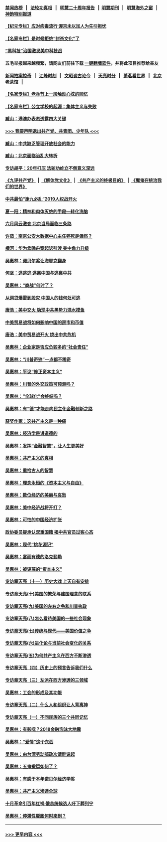 #### [禁闻热榜](热点新闻.md?=0)  &nbsp;&nbsp;|&nbsp;&nbsp; [法轮功真相](https://github.com/gfw-breaker/truth/blob/master/README.md?=0) &nbsp;&nbsp;|&nbsp;&nbsp; [明慧二十周年报告](https://github.com/gfw-breaker/mh-reports/blob/master/README.md?=0) &nbsp;&nbsp;|&nbsp;&nbsp;[明慧期刊](https://github.com/gfw-breaker/mh-qikan) &nbsp;&nbsp;|&nbsp;&nbsp; [明慧海外之窗](https://github.com/gfw-breaker/mh-news/blob/master/README.md?=0) &nbsp;&nbsp;|&nbsp;&nbsp; [神韵特别报道](https://github.com/gfw-breaker/mh-news/blob/master/shenyun.md?=0)
#### [【纪元专栏】应对病毒流行 渥京未以加人为先引担忧](../pages/nsc423/n11875714.md?t=03100202) 
#### [【名家专栏】是时候拒绝“封杀文化”了](../pages/nsc423/n11814093.md?t=03100202) 
#### [“黑科技”治国激发美中科技战](../pages/nsc423/n11638056.md?t=03100202) 
#### 五毛举报越来越频繁，请网友们前往下载 [一键翻墙软件](https://github.com/gfw-breaker/ssr-accounts)，并将此项目推荐给亲友
#### [新闻拍案惊奇](https://github.com/gfw-breaker/banned-news/blob/master/pages/link4.md) &nbsp;&nbsp;|&nbsp;&nbsp; [江峰时刻](https://github.com/gfw-breaker/banned-news/blob/master/pages/link4.md) &nbsp;&nbsp;|&nbsp;&nbsp; [文昭谈古论今](https://github.com/gfw-breaker/banned-news/blob/master/pages/link4.md) &nbsp;&nbsp;|&nbsp;&nbsp; [天亮时分](https://github.com/gfw-breaker/banned-news/blob/master/pages/link4.md) &nbsp;&nbsp;|&nbsp;&nbsp; [萧茗看世界](https://github.com/gfw-breaker/banned-news/blob/master/pages/link4.md) &nbsp;&nbsp;|&nbsp;&nbsp; [北京老茶馆](https://github.com/gfw-breaker/banned-news/blob/master/pages/link4.md) &nbsp;&nbsp;|&nbsp;&nbsp; 
#### [【名家专栏】老兵节上一段触动心弦的回忆](../pages/nsc423/n11646016.md?t=03100202) 
#### [【名家专栏】公立学校的起源：集体主义与失败](../pages/nsc423/n11601833.md?t=03100202) 
#### [臧山：港澳办表态透露四大关键](../pages/nsc423/n11421628.md?t=03100202) 
#### [>>> 我要声明退出共产党、共青团、少年队 <<<](https://github.com/begood0513/goodnews/blob/master/quit/letter.md) 
#### [臧山：中共缺乏管理开放社会的能力](../pages/nsc423/n11407457.md?t=03100202) 
#### [臧山：北京面临治乱大转折](../pages/nsc423/n11406895.md?t=03100202) 
#### [专访胡平：20年打压 法轮功屹立不倒意义深远](../pages/nsc423/n11398800.md?t=03100202) 
#### [《九评共产党》](https://github.com/begood0513/9ping.md/blob/master/README.md) &nbsp;|&nbsp; [《解体党文化》](../../../../jtdwh.md/blob/master/README.md)  &nbsp;|&nbsp; [《共产主义的终极目的》](../../../../gczydzjmd.md/blob/master/README.md) &nbsp;|&nbsp; [《魔鬼在统治我们的世界》](../../../../mgztzwmdsj.md/blob/master/README.md) 
#### [中共最怕“逢九必乱”2019人权战开火](../pages/nsc423/n11385248.md?t=03100202) 
#### [夏一阳：精神和肉体灭绝的手段—转化洗脑](../pages/nsc423/n11368250.md?t=03100202) 
#### [六月风云激变 北京当局面临三条路](../pages/nsc423/n11313668.md?t=03100202) 
#### [许茹：南京公安大数据中心主任猝死是偶然？](../pages/nsc423/n11064744.md?t=03100202) 
#### [横河：华为孟晚舟案起诉引渡 美中角力升级](../pages/nsc423/n11027230.md?t=03100202) 
#### [吴惠林：诺贝尔奖让海耶克翻身](../pages/nsc423/n10890049.md?t=03100202) 
#### [何坚：逃逃逃 逃离中国与逃离中共](../pages/nsc423/n10592891.md?t=03100202) 
#### [吴惠林：“商战”何时了？](../pages/nsc423/n10573558.md?t=03100202) 
#### [从网贷爆雷到股灾 中国人的钱何处可逃](../pages/nsc423/n10572800.md?t=03100202) 
#### [唐浩：美中交火 隐现中共黑势力混水摸鱼](../pages/nsc423/n10544040.md?t=03100202) 
#### [中美贸易战将如何影响中国的房市和币值](../pages/nsc423/n10543697.md?t=03100202) 
#### [唐浩：美中贸易战开火 烧出中共危机](../pages/nsc423/n10540126.md?t=03100202) 
#### [吴惠林：企业家是否应负较多的“社会责任”](../pages/nsc423/n10535022.md?t=03100202) 
#### [吴惠林：“川普奇迹”一点都不稀奇](../pages/nsc423/n10512808.md?t=03100202) 
#### [吴惠林：平议“修正资本主义”](../pages/nsc423/n10495724.md?t=03100202) 
#### [吴惠林：川普的外交政策可预测吗？](../pages/nsc423/n10462387.md?t=03100202) 
#### [吴惠林：“全球化”会终结吗？](../pages/nsc423/n10452838.md?t=03100202) 
#### [吴惠林：有“德”才能走向民主化金融创新之路](../pages/nsc423/n10432292.md?t=03100202) 
#### [获奖作家：这共产主义是一种癌](../pages/nsc423/n10431541.md?t=03100202) 
#### [吴惠林：经济学是讲道德的](../pages/nsc423/n10398014.md?t=03100202) 
#### [吴惠林：发挥“金融智慧”，让人生更美好](../pages/nsc423/n10375019.md?t=03100202) 
#### [吴惠林：共产主义的真相](../pages/nsc423/n10351394.md?t=03100202) 
#### [吴惠林：重拾古人的智慧](../pages/nsc423/n10337691.md?t=03100202) 
#### [吴惠林：理念永恒的《资本主义与自由》](../pages/nsc423/n10316274.md?t=03100202) 
#### [吴惠林：数位经济的美丽与哀愁](../pages/nsc423/n10292946.md?t=03100202) 
#### [吴惠林：美中经济战将开打？](../pages/nsc423/n10258825.md?t=03100202) 
#### [吴惠林：可怕的中国经济扩张](../pages/nsc423/n10219147.md?t=03100202) 
#### [政协委员提承认双重国籍 揭中共官员过客心态](../pages/nsc423/n10208809.md?t=03100202) 
#### [吴惠林：现代“桃花源记”](../pages/nsc423/n10185234.md?t=03100202) 
#### [吴惠林：富而有德的洛克斐勒](../pages/nsc423/n10142264.md?t=03100202) 
#### [吴惠林：被诬蔑的“资本主义”](../pages/nsc423/n10124816.md?t=03100202) 
#### [专访章天亮（十一）历史大戏 上天自有安排](../pages/nsc423/n10094905.md?t=03100202) 
#### [专访章天亮(十)美国的繁荣与建国理念的联系](../pages/nsc423/n10094899.md?t=03100202) 
#### [专访章天亮(九)美国的左右之争和川普执政](../pages/nsc423/n10094889.md?t=03100202) 
#### [专访章天亮(八)怎么看待美国的一些社会现象](../pages/nsc423/n10094857.md?t=03100202) 
#### [专访章天亮(七)传统与现代——美国价值之争](../pages/nsc423/n10093140.md?t=03100202) 
#### [专访章天亮(六)进化论与当前社会变化的关系](../pages/nsc423/n10092036.md?t=03100202) 
#### [专访章天亮(五)为何共产主义在西方不断渗透](../pages/nsc423/n10083620.md?t=03100202) 
#### [专访章天亮（四）历史上的预言告诉我们什么](../pages/nsc423/n10083606.md?t=03100202) 
#### [专访章天亮（三）左派在西方渗透的三领域](../pages/nsc423/n10081115.md?t=03100202) 
#### [吴惠林：工会的形成及其功能](../pages/nsc423/n10080633.md?t=03100202) 
#### [专访章天亮（二）什么人和组织让人背离神](../pages/nsc423/n10076637.md?t=03100202) 
#### [专访章天亮（一）不同民族的三个共同记忆](../pages/nsc423/n10074188.md?t=03100202) 
#### [吴惠林：有影呒？2018金融泡沫大地震](../pages/nsc423/n10040534.md?t=03100202) 
#### [吴惠林：“爱情”这个东西](../pages/nsc423/n10019423.md?t=03100202) 
#### [吴惠林：由台湾劳动部政次请辞说起](../pages/nsc423/n9979679.md?t=03100202) 
#### [吴惠林：五鬼搬运如何了？](../pages/nsc423/n9925338.md?t=03100202) 
#### [吴惠林：有感于本年诺贝尔经济学奖](../pages/nsc423/n9871883.md?t=03100202) 
#### [吴惠林：共产主义渗透全球](../pages/nsc423/n9812748.md?t=03100202) 
#### [十月革命引百年红祸 俄总统候选人吁下葬列宁](../pages/nsc423/n9810182.md?t=03100202) 
#### [吴惠林：停滞性膨胀何时来到？](../pages/nsc423/n9764136.md?t=03100202) 

----
#### [ >>> 更早内容 <<< ](../indexes/nsc423-earlier.md)

